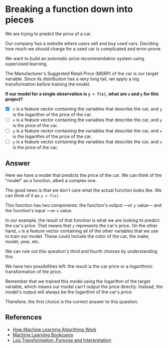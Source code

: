 # Breaking a function down into pieces

We are trying to predict the price of a car.

Our company has a website where users sell and buy used cars. Deciding how much we should charge for a used car is complicated and error-prone.

We want to build an automatic price recommendation system using supervised learning.

The Manufacturer's Suggested Retail Price (MSRP) of the car is our target variable. Since its distribution has a very long tail, we apply a log transformation before training the model.

**If our model for a single observation is `y = f(x)`, what are `x` and `y` for this project?**

- [x] `x` is a feature vector containing the variables that describe the car, and `y` is the logarithm of the price of the car.
- [ ] `x` is a feature vector containing the variables that describe the car, and `y` is the price of the car.
- [ ] `y` is a feature vector containing the variables that describe the car, and `x` is the logarithm of the price of the car.
- [ ] `y` is a feature vector containing the variables that describe the car, and `x` is the price of the car.

## Answer

Here we have a model that predicts the price of the car. We can think of the "model" as a function, albeit a complex one.

The good news is that we don't care what the actual function looks like. We can think of it as `y = f(x)`.

This function has two components: the function's output —or `y` value— and the function's input —or `x` value.

In our example, the result of that function is what we are looking to predict: the car's price. That means that `y` represents the car's price. On the other hand, `x` is a feature vector containing all of the other variables that we use to train our model. These could include the color of the car, the make, model, year, etc.

We can rule out this question's third and fourth choices by understanding this.

We have two possibilities left: the result is the car price or a logarithmic transformation of the price.

Remember that we trained this model using the logarithm of the target variable, which means our model can't output the price directly. Instead, the model's output will always be the logarithm of the car's price.

Therefore, the first choice is the correct answer to this question.

## References

- [How Machine Learning Algorithms Work](https://machinelearningmastery.com/how-machine-learning-algorithms-work/)
- [Machine Learning Bookcamp](https://amzn.to/3hCGbgo)
- [Log Transformation: Purpose and Interpretation](https://medium.com/@kyawsawhtoon/log-transformation-purpose-and-interpretation-9444b4b049c9)
